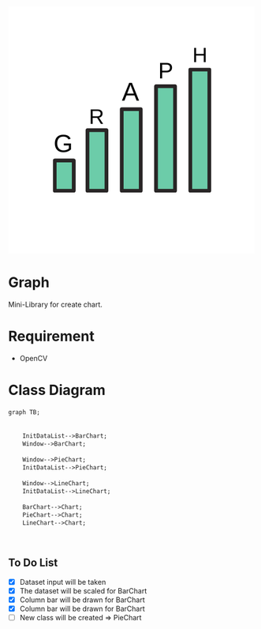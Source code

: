 ﻿![image](img/G.png)

# Graph

Mini-Library for create chart.

# Requirement

- OpenCV

# Class Diagram

```mermaid
graph TB;
    

    InitDataList-->BarChart;
    Window-->BarChart;
    
    Window-->PieChart;
    InitDataList-->PieChart;

    Window-->LineChart;
    InitDataList-->LineChart;

    BarChart-->Chart;
    PieChart-->Chart;
    LineChart-->Chart;
    
       
```

## To Do List

- [x] Dataset input will be taken
- [x] The dataset will be scaled for BarChart
- [x] Column bar will be drawn for BarChart
- [x] Column bar will be drawn for BarChart
- [ ] New class will be created => PieChart
